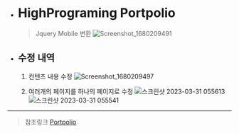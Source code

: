 + # HighPrograming Portpolio

  > Jquery Mobile 변환
![Screenshot_1680209491](https://user-images.githubusercontent.com/107456389/228961943-875dbdb6-9f17-439e-a0d5-4816da67d7dd.png)

+ ## 수정 내역
  1. 컨텐츠 내용 수정 
  ![Screenshot_1680209497](https://user-images.githubusercontent.com/107456389/228962026-1267cd06-666a-42d9-a995-db83ab97f327.png)

  2. 여러개의 페이지를 하나의 페이지로 수정
  ![스크린샷 2023-03-31 055613](https://user-images.githubusercontent.com/107456389/228962666-6be90a40-899d-41da-9732-70fa591204cd.png)
![스크린샷 2023-03-31 055541](https://user-images.githubusercontent.com/107456389/228962740-a8f84283-b5a3-411b-ab9c-141a40d397b3.png)

* * *
  > 참조링크 [Portpolio](https://kimjaegwan0218.github.io/HighPrograming/Portpolio/)
